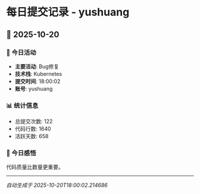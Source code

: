 # 每日提交记录 - yushuang

## 📅 2025-10-20

### 🎯 今日活动
- **主要活动**: Bug修复
- **技术栈**: Kubernetes
- **提交时间**: 18:00:02
- **账号**: yushuang

### 📊 统计信息
- 总提交次数: 122
- 代码行数: 1640
- 活跃天数: 658

### 💭 今日感悟
代码质量比数量更重要。

---
*自动生成于 2025-10-20T18:00:02.214686*
